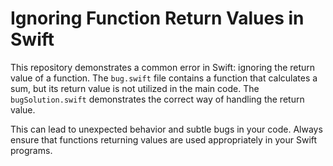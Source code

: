# Ignoring Function Return Values in Swift

This repository demonstrates a common error in Swift: ignoring the return value of a function.  The `bug.swift` file contains a function that calculates a sum, but its return value is not utilized in the main code. The `bugSolution.swift` demonstrates the correct way of handling the return value.

This can lead to unexpected behavior and subtle bugs in your code. Always ensure that functions returning values are used appropriately in your Swift programs.
